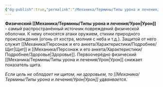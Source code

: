 ```yaml
---
{"dg-publish":true,"permalink":"/Механика/Термины/Типы урона и лечения/Подробнее/Физический урон/","noteIcon":"","created":"2025-08-21T13:47:52.243+03:00","updated":"2025-09-04T12:41:46.935+03:00"}
---
```




**Физический [[Механика/Термины/Типы урона и лечения/Урон\|Урон]]** - самый распространённый источник повреждений физической оболочки. К нему относятся атаки оружием, стихии природного происхождения (огонь от костра, молния с неба и т.д.). Защитой от него служит [[Механика/Персонаж и его анкета/Характеристики/Подробнее/Щит\|Щит]] и [[Механика/Персонаж и его анкета/Характеристики/Подробнее/Здоровье\|Здоровье]]. Первоочерёдно физический [[Механика/Термины/Типы урона и лечения/Урон\|Урон]] снижает показатель щита. 


*Если цель не обладает ни щитом, ни здоровьем, то [[Механика/Термины/Типы урона и лечения/Урон\|Урон]] удваивается.*